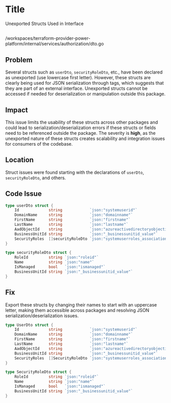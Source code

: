 # Title

Unexported Structs Used in Interface

##

/workspaces/terraform-provider-power-platform/internal/services/authorization/dto.go

## Problem

Several structs such as `userDto`, `securityRoleDto`, etc., have been declared as unexported (use lowercase first letter). However, these structs are clearly being used for JSON serialization through tags, which suggests that they are part of an external interface. Unexported structs cannot be accessed if needed for deserialization or manipulation outside this package.

## Impact

This issue limits the usability of these structs across other packages and could lead to serialization/deserialization errors if these structs or fields need to be referenced outside the package. The severity is **high**, as the unexported nature of these structs creates scalability and integration issues for consumers of the codebase.

## Location

Struct issues were found starting with the declarations of `userDto`, `securityRoleDto`, and others.

## Code Issue

```go
type userDto struct {
	Id             string            `json:"systemuserid"`
	DomainName     string            `json:"domainname"`
	FirstName      string            `json:"firstname"`
	LastName       string            `json:"lastname"`
	AadObjectId    string            `json:"azureactivedirectoryobjectid"`
	BusinessUnitId string            `json:"_businessunitid_value"`
	SecurityRoles  []securityRoleDto `json:"systemuserroles_association,omitempty"`
}

type securityRoleDto struct {
	RoleId         string `json:"roleid"`
	Name           string `json:"name"`
	IsManaged      bool   `json:"ismanaged"`
	BusinessUnitId string `json:"_businessunitid_value"`
}
```

## Fix

Export these structs by changing their names to start with an uppercase letter, making them accessible across packages and resolving JSON serialization/deserialization issues.

```go
type UserDto struct {
	Id             string            `json:"systemuserid"`
	DomainName     string            `json:"domainname"`
	FirstName      string            `json:"firstname"`
	LastName       string            `json:"lastname"`
	AadObjectId    string            `json:"azureactivedirectoryobjectid"`
	BusinessUnitId string            `json:"_businessunitid_value"`
	SecurityRoles  []SecurityRoleDto `json:"systemuserroles_association,omitempty"`
}

type SecurityRoleDto struct {
	RoleId         string `json:"roleid"`
	Name           string `json:"name"`
	IsManaged      bool   `json:"ismanaged"`
	BusinessUnitId string `json:"_businessunitid_value"`
}
```